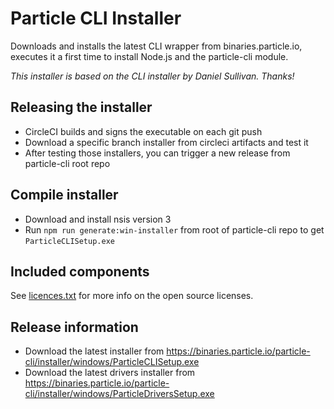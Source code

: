 # Particle CLI Installer

Downloads and installs the latest CLI wrapper from binaries.particle.io,
executes it a first time to install Node.js and the particle-cli module.

*This installer is based on the CLI installer by Daniel Sullivan. Thanks!*

## Releasing the installer

- CircleCI builds and signs the executable on each git push 
- Download a specific branch installer from circleci artifacts and test it 
- After testing those installers, you can trigger a new release from particle-cli root repo

## Compile installer

- Download and install nsis version 3
- Run `npm run generate:win-installer` from root of particle-cli repo to get `ParticleCLISetup.exe` 

## Included components

See [licences.txt](/installer/windows/licenses.txt) for more info on the open source licenses.


## Release information
- Download the latest installer from  <https://binaries.particle.io/particle-cli/installer/windows/ParticleCLISetup.exe>
- Download the latest drivers installer from <https://binaries.particle.io/particle-cli/installer/windows/ParticleDriversSetup.exe>
